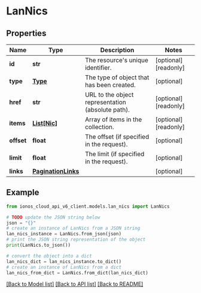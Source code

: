 # LanNics


## Properties

Name | Type | Description | Notes
------------ | ------------- | ------------- | -------------
**id** | **str** | The resource&#39;s unique identifier. | [optional] [readonly] 
**type** | [**Type**](Type.md) | The type of object that has been created. | [optional] 
**href** | **str** | URL to the object representation (absolute path). | [optional] [readonly] 
**items** | [**List[Nic]**](Nic.md) | Array of items in the collection. | [optional] [readonly] 
**offset** | **float** | The offset (if specified in the request). | [optional] 
**limit** | **float** | The limit (if specified in the request). | [optional] 
**links** | [**PaginationLinks**](PaginationLinks.md) |  | [optional] 

## Example

```python
from ionos_cloud_api_v6_client.models.lan_nics import LanNics

# TODO update the JSON string below
json = "{}"
# create an instance of LanNics from a JSON string
lan_nics_instance = LanNics.from_json(json)
# print the JSON string representation of the object
print(LanNics.to_json())

# convert the object into a dict
lan_nics_dict = lan_nics_instance.to_dict()
# create an instance of LanNics from a dict
lan_nics_from_dict = LanNics.from_dict(lan_nics_dict)
```
[[Back to Model list]](../README.md#documentation-for-models) [[Back to API list]](../README.md#documentation-for-api-endpoints) [[Back to README]](../README.md)


